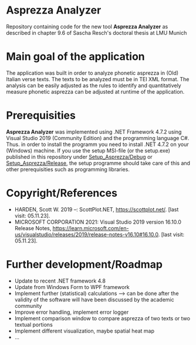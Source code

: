 # Asprezza Analyzer

Repository containing code for the new tool **Asprezza Analyzer** as described in chapter 9.6 of Sascha Resch's doctoral thesis at LMU Munich

# Main goal of the application

The application was built in order to analyze phonetic asprezza in (Old) Italian verse texts. The texts to be analyzed must be in TEI XML format. The analysis can be easily adjusted as the rules to identify and quantitatively measure phonetic asprezza can be adjusted at runtime of the application.

# Prerequisities

**Asprezza Analyzer** was implemented using .NET Framework 4.7.2 using Visual Studio 2019 (Community Edition) and the programming language C#. Thus. in order to install the programm you need to install .NET 4.7.2 on your (Windows) machine. If you use the setup MSI-file (or the setup.exe) published in this repository under [Setup_Asprezza/Debug](Setup_Asprezza/Debug) or [Setup_Asprezza/Release](Setup_Asprezza/Release), the setup programme should take care of this and other prerequisities such as programming libraries.

# Copyright/References

- HARDEN, Scott W. 2019 –: ScottPlot.NET, https://scottplot.net/. [last visit: 05.11.23].
- MICROSOFT CORPORATION 2021: Visual Studio 2019 version 16.10.0 Release Notes, https://learn.microsoft.com/en-us/visualstudio/releases/2019/release-notes-v16.10#16.10.0. [last visit: 05.11.23].

# Further development/Roadmap

- Update to recent .NET framework 4.8
- Update from Windows Form to WPF framework
- Implement further (statistical) calculations --> can be done after the validity of the software will have been discussed by the academic community
- Improve error handling, implement error logger
- Implement comparison window to compare asprezza of two texts or two textual portions
- Implement different visualization, maybe spatial heat map
- ...
